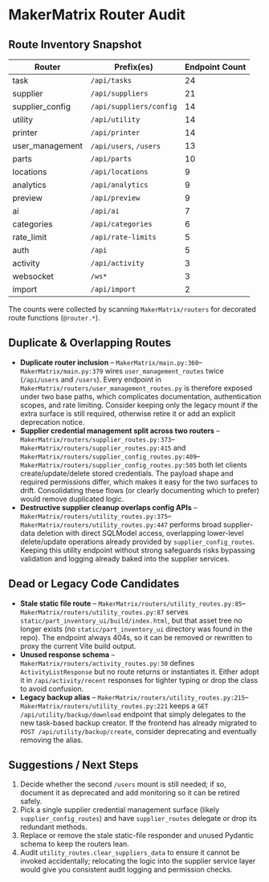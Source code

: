 # MakerMatrix Router Audit

## Route Inventory Snapshot
| Router | Prefix(es) | Endpoint Count |
| ------ | ---------- | -------------- |
| task | `/api/tasks` | 24 |
| supplier | `/api/suppliers` | 21 |
| supplier_config | `/api/suppliers/config` | 14 |
| utility | `/api/utility` | 14 |
| printer | `/api/printer` | 14 |
| user_management | `/api/users`, `/users` | 13 |
| parts | `/api/parts` | 10 |
| locations | `/api/locations` | 9 |
| analytics | `/api/analytics` | 9 |
| preview | `/api/preview` | 9 |
| ai | `/api/ai` | 7 |
| categories | `/api/categories` | 6 |
| rate_limit | `/api/rate-limits` | 5 |
| auth | `/api` | 5 |
| activity | `/api/activity` | 3 |
| websocket | `/ws*` | 3 |
| import | `/api/import` | 2 |

The counts were collected by scanning `MakerMatrix/routers` for decorated route functions (`@router.*`).

## Duplicate & Overlapping Routes
- **Duplicate router inclusion** – `MakerMatrix/main.py:360`–`MakerMatrix/main.py:379` wires `user_management_routes` twice (`/api/users` and `/users`). Every endpoint in `MakerMatrix/routers/user_management_routes.py` is therefore exposed under two base paths, which complicates documentation, authentication scopes, and rate limiting. Consider keeping only the legacy mount if the extra surface is still required, otherwise retire it or add an explicit deprecation notice.
- **Supplier credential management split across two routers** – `MakerMatrix/routers/supplier_routes.py:373`–`MakerMatrix/routers/supplier_routes.py:415` and `MakerMatrix/routers/supplier_config_routes.py:409`–`MakerMatrix/routers/supplier_config_routes.py:505` both let clients create/update/delete stored credentials. The payload shape and required permissions differ, which makes it easy for the two surfaces to drift. Consolidating these flows (or clearly documenting which to prefer) would remove duplicated logic.
- **Destructive supplier cleanup overlaps config APIs** – `MakerMatrix/routers/utility_routes.py:375`–`MakerMatrix/routers/utility_routes.py:447` performs broad supplier-data deletion with direct SQLModel access, overlapping lower-level delete/update operations already provided by `supplier_config_routes`. Keeping this utility endpoint without strong safeguards risks bypassing validation and logging already baked into the supplier services.

## Dead or Legacy Code Candidates
- **Stale static file route** – `MakerMatrix/routers/utility_routes.py:85`–`MakerMatrix/routers/utility_routes.py:87` serves `static/part_inventory_ui/build/index.html`, but that asset tree no longer exists (no `static/part_inventory_ui` directory was found in the repo). The endpoint always 404s, so it can be removed or rewritten to proxy the current Vite build output.
- **Unused response schema** – `MakerMatrix/routers/activity_routes.py:30` defines `ActivityListResponse` but no route returns or instantiates it. Either adopt it in `/api/activity/recent` responses for tighter typing or drop the class to avoid confusion.
- **Legacy backup alias** – `MakerMatrix/routers/utility_routes.py:215`–`MakerMatrix/routers/utility_routes.py:221` keeps a `GET /api/utility/backup/download` endpoint that simply delegates to the new task-based backup creator. If the frontend has already migrated to `POST /api/utility/backup/create`, consider deprecating and eventually removing the alias.

## Suggestions / Next Steps
1. Decide whether the second `/users` mount is still needed; if so, document it as deprecated and add monitoring so it can be retired safely.
2. Pick a single supplier credential management surface (likely `supplier_config_routes`) and have `supplier_routes` delegate or drop its redundant methods.
3. Replace or remove the stale static-file responder and unused Pydantic schema to keep the routers lean.
4. Audit `utility_routes.clear_suppliers_data` to ensure it cannot be invoked accidentally; relocating the logic into the supplier service layer would give you consistent audit logging and permission checks.
